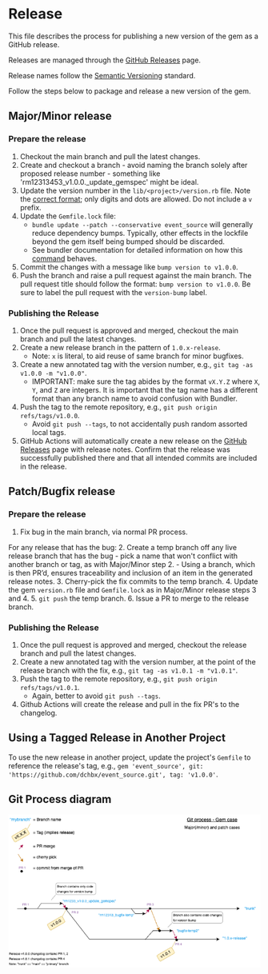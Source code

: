 # Release

This file describes the process for publishing a new version of the gem as a GitHub release.

Releases are managed through the [GitHub Releases](https://github.com/dchbx/event_source/releases) page.

Release names follow the [Semantic Versioning](https://semver.org/) standard.

Follow the steps below to package and release a new version of the gem.

## Major/Minor release
### Prepare the release
1. Checkout the main branch and pull the latest changes.
2. Create and checkout a branch - avoid naming the branch solely after proposed release number - something like 'rm12313453_v1.0.0._update_gemspec' might be ideal.
3. Update the version number in the `lib/<project>/version.rb` file. Note the [correct format](https://guides.rubygems.org/specification-reference/#version); only digits and dots are allowed. Do not include a `v` prefix.
4. Update the `Gemfile.lock` file:  
    - `bundle update --patch --conservative event_source` will generally reduce dependency bumps. Typically, other effects in the lockfile beyond the gem itself being bumped should be discarded.
    - See bundler documentation for detailed information on how this [command](https://bundler.io/v2.5/man/bundle-update.1.html) behaves.
5. Commit the changes with a message like `bump version to v1.0.0`.
6. Push the branch and raise a pull request against the main branch. The pull request title should follow the format: `bump version to v1.0.0`. Be sure to label the pull request with the `version-bump` label.

### Publishing the Release
1. Once the pull request is approved and merged, checkout the main branch and pull the latest changes.
2. Create a new release branch in the pattern of `1.0.x-release`.
    - Note: `x` is literal, to aid reuse of same branch for minor bugfixes.
3. Create a new annotated tag with the version number, e.g., `git tag -as v1.0.0 -m "v1.0.0"`.
    - IMPORTANT: make sure the tag abides by the format `vX.Y.Z` where `X`, `Y`, and `Z` are integers. It is important that the tag name has a different format than any branch name to avoid confusion with Bundler.
4. Push the tag to the remote repository, e.g., `git push origin refs/tags/v1.0.0`.
    - Avoid `git push --tags`, to not accidentally push random assorted local tags.
5. GitHub Actions will automatically create a new release on the [GitHub Releases](https://github.com/dchbx/event_source/releases) page with release notes. Confirm that the release was successfully published there and that all intended commits are included in the release.

## Patch/Bugfix release
### Prepare the release
1. Fix bug in the main branch, via normal PR process.

For any release that has the bug:
2. Create a temp branch off any live release branch that has the bug - pick a name that won't conflict with another branch or tag, as with Major/Minor step 2.
    - Using a branch, which is then PR’d, ensures traceability and inclusion of an item in the generated release notes.
3. Cherry-pick the fix commits to the temp branch.
4. Update the gem `version.rb` file and `Gemfile.lock` as in Major/Minor release steps 3 and 4.
5. `git push` the temp branch.
6. Issue a PR to merge to the release branch.

### Publishing the Release
1. Once the pull request is approved and merged, checkout the release branch and pull the latest changes.
2. Create a new annotated tag with the version number, at the point of the release branch with the fix, e.g., `git tag -as v1.0.1 -m "v1.0.1"`.
3. Push the tag to the remote repository, e.g., `git push origin refs/tags/v1.0.1`.
    - Again, better to avoid `git push --tags`.
4. Github Actions will create the release and pull in the fix PR's to the changelog.

## Using a Tagged Release in Another Project
To use the new release in another project, update the project's `Gemfile` to reference the release's tag, e.g., `gem 'event_source', git: 'https://github.com/dchbx/event_source.git', tag: 'v1.0.0'`.

## Git Process diagram
![Git Process Diagram - Gem](docs_assets/release_branching_gem.png)

